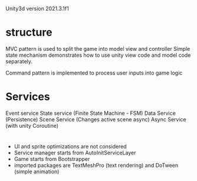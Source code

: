 

Unity3d version 2021.3.1f1


# structure
MVC pattern is used to split the game into model view and controller
Simple state mechanism demonstrates how to use unity view code and model code separately. 

Command pattern is implemented to process user inputs into game logic

# Services
Event service
State service (Finite State Machine - FSM)
Data Service (Persistence)
Scene Service (Changes active scene async)
Async Service (with unity Coroutine)

#
* UI and sprite optimizations are not considered
* Service manager starts from AutoInitServiceLayer
* Game starts from Bootstrapper
* imported packages are TextMeshPro (text rendering) and DoTween (simple animation)
